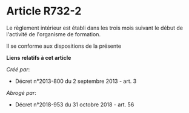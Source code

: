 # Article R732-2

Le règlement intérieur est établi dans les trois mois suivant le début de l'activité de l'organisme de formation.

Il se conforme aux dispositions de la présente

**Liens relatifs à cet article**

_Créé par_:

  - Décret n°2013-800 du 2 septembre 2013 - art. 3

_Abrogé par_:

  - Décret n°2018-953 du 31 octobre 2018 - art. 56

